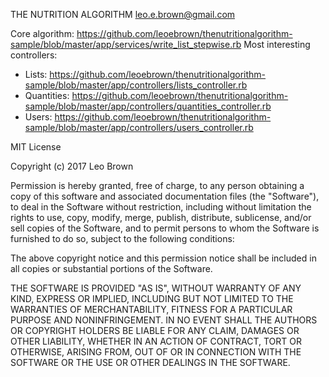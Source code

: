 THE NUTRITION ALGORITHM
leo.e.brown@gmail.com

Core algorithm: https://github.com/leoebrown/thenutritionalgorithm-sample/blob/master/app/services/write_list_stepwise.rb
Most interesting controllers:
* Lists: https://github.com/leoebrown/thenutritionalgorithm-sample/blob/master/app/controllers/lists_controller.rb
* Quantities: https://github.com/leoebrown/thenutritionalgorithm-sample/blob/master/app/controllers/quantities_controller.rb
* Users: https://github.com/leoebrown/thenutritionalgorithm-sample/blob/master/app/controllers/users_controller.rb

MIT License

Copyright (c) 2017 Leo Brown

Permission is hereby granted, free of charge, to any person obtaining a copy
of this software and associated documentation files (the "Software"), to deal
in the Software without restriction, including without limitation the rights
to use, copy, modify, merge, publish, distribute, sublicense, and/or sell
copies of the Software, and to permit persons to whom the Software is
furnished to do so, subject to the following conditions:

The above copyright notice and this permission notice shall be included in all
copies or substantial portions of the Software.

THE SOFTWARE IS PROVIDED "AS IS", WITHOUT WARRANTY OF ANY KIND, EXPRESS OR
IMPLIED, INCLUDING BUT NOT LIMITED TO THE WARRANTIES OF MERCHANTABILITY,
FITNESS FOR A PARTICULAR PURPOSE AND NONINFRINGEMENT. IN NO EVENT SHALL THE
AUTHORS OR COPYRIGHT HOLDERS BE LIABLE FOR ANY CLAIM, DAMAGES OR OTHER
LIABILITY, WHETHER IN AN ACTION OF CONTRACT, TORT OR OTHERWISE, ARISING FROM,
OUT OF OR IN CONNECTION WITH THE SOFTWARE OR THE USE OR OTHER DEALINGS IN THE
SOFTWARE.
